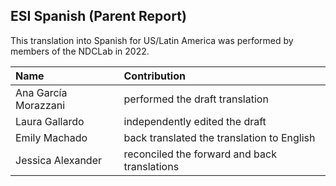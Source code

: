 ## ESI Spanish (Parent Report)

This translation into Spanish for US/Latin America was performed by members of the NDCLab in 2022. 

| Name | Contribution |
| :--  | :--  |
| Ana García Morazzani | performed the draft translation |
| Laura Gallardo | independently edited the draft |
| Emily Machado | back translated the translation to English |
| Jessica Alexander | reconciled the forward and back translations |